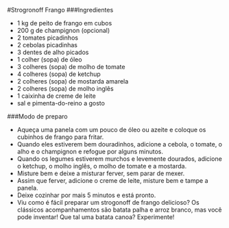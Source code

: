 #Strogronoff Frango
###Ingredientes
 
 - 1 kg de peito de frango em cubos
 - 200 g de champignon (opcional)
 - 2 tomates picadinhos
 - 2 cebolas picadinhas
 - 3 dentes de alho picados
 - 1 colher (sopa) de óleo
 - 3 colheres (sopa) de molho de tomate
 - 4 colheres (sopa) de ketchup
 - 2 colheres (sopa) de mostarda amarela
 - 2 colheres (sopa) de molho inglês
 - 1 caixinha de creme de leite
 - sal e pimenta-do-reino a gosto

###Modo de preparo
 - Aqueça uma panela com um pouco de óleo ou azeite e coloque os cubinhos de frango para fritar.
 - Quando eles estiverem bem douradinhos, adicione a cebola, o tomate, o alho e o champignon e refogue por alguns minutos.
 - Quando os legumes estiverem murchos e levemente dourados, adicione o ketchup, o molho inglês, o molho de tomate e a mostarda.
 - Misture bem e deixe a misturar ferver, sem parar de mexer.
 - Assim que ferver, adicione o creme de leite, misture bem e tampe a panela.
 - Deixe cozinhar por mais 5 minutos e está pronto.
 - Viu como é fácil preparar um strogonoff de frango delicioso? Os clássicos acompanhamentos são batata palha e arroz branco, mas você pode inventar! Que tal uma batata canoa? Experimente!